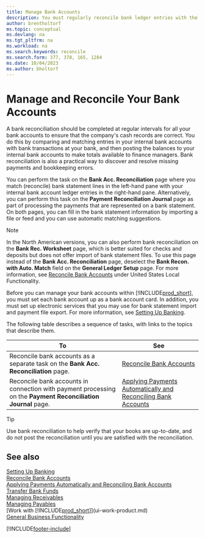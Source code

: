 ```yaml
---
title: Manage Bank Accounts
description: You must regularly reconcile bank ledger entries with the related bank transactions in your bank accounts.
author: brentholtorf
ms.topic: conceptual
ms.devlang: na
ms.tgt_pltfrm: na
ms.workload: na
ms.search.keywords: reconcile
ms.search.form: 377, 378, 165, 1284
ms.date: 10/04/2023
ms.author: bholtorf
---
```

# Manage and Reconcile Your Bank Accounts

A bank reconciliation should be completed at regular intervals for all your bank accounts to ensure that the company's cash records are correct. You do this by comparing and matching entries in your internal bank accounts with bank transactions at your bank, and then posting the balances to your internal bank accounts to make totals available to finance managers. Bank reconciliation is also a practical way to discover and resolve missing payments and bookkeeping errors.

You can perform the task on the **Bank Acc. Reconciliation** page where you match (reconcile) bank statement lines in the left-hand pane with your internal bank account ledger entries in the right-hand pane. Alternatively, you can perform this task on the **Payment Reconciliation Journal** page as part of processing the payments that are represented on a bank statement. On both pages, you can fill in the bank statement information by importing a file or feed and you can use automatic matching suggestions.

> [!NOTE]  
> In the North American versions, you can also perform bank reconciliation on the **Bank Rec. Worksheet** page, which is better suited for checks and deposits but does not offer import of bank statement files. To use this page instead of the **Bank Acc. Reconciliation** page, deselect the **Bank Recon. with Auto. Match** field on the **General Ledger Setup** page. For more information, see [Reconcile Bank Accounts](LocalFunctionality/UnitedStates/how-to-reconcile-bank-accounts.md) under United States Local Functionality.

Before you can manage your bank accounts within [!INCLUDE[prod_short](includes/prod_short.md)], you must set each bank account up as a bank account card. In addition, you must set up electronic services that you may use for bank statement import and payment file export. For more information, see [Setting Up Banking](bank-setup-banking.md).

The following table describes a sequence of tasks, with links to the topics that describe them.

| To | See |
| --- | --- |
| Reconcile bank accounts as a separate task on the **Bank Acc. Reconciliation** page. |[Reconcile Bank Accounts](bank-how-reconcile-bank-accounts-separately.md) |
| Reconcile bank accounts in connection with payment processing on the **Payment Reconciliation Journal** page. |[Applying Payments Automatically and Reconciling Bank Accounts](receivables-apply-payments-auto-reconcile-bank-accounts.md) |

> [!TIP]
> Use bank reconciliation to help verify that your books are up-to-date, and do not post the reconciliation until you are satisfied with the reconciliation.

## See also

[Setting Up Banking](bank-setup-banking.md)  
[Reconcile Bank Accounts](bank-how-reconcile-bank-accounts-separately.md)  
[Applying Payments Automatically and Reconciling Bank Accounts](receivables-apply-payments-auto-reconcile-bank-accounts.md)  
[Transfer Bank Funds](bank-how-transfer-bank-funds.md)  
[Managing Receivables](receivables-manage-receivables.md)  
[Managing Payables](payables-manage-payables.md)  
[Work with [!INCLUDE[prod_short](includes/prod_short.md)]](ui-work-product.md)  
[General Business Functionality](ui-across-business-areas.md)


[!INCLUDE[footer-include](includes/footer-banner.md)]
